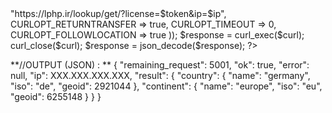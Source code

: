 <?php
$token = '';
$ip = '';
$curl = curl_init();

curl_setopt_array($curl, array(
  CURLOPT_URL => "https://lphp.ir/lookup/get/?license=$token&ip=$ip",
  CURLOPT_RETURNTRANSFER => true,
  CURLOPT_TIMEOUT => 0,
  CURLOPT_FOLLOWLOCATION => true
));

$response = curl_exec($curl);

curl_close($curl);

$response = json_decode($response);

?>
**//OUTPUT (JSON) :
**
{
    "remaining_request": 5001,
    "ok": true,
    "error": null,
    "ip": XXX.XXX.XXX.XXX,
    "result": {
        "country": {
            "name": "germany",
            "iso": "de",
            "geoid": 2921044
        },
        "continent": {
            "name": "europe",
            "iso": "eu",
            "geoid": 6255148
        }
    }
}
